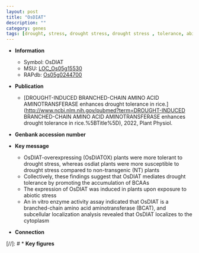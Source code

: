 ```yaml
---
layout: post
title: "OsDIAT"
description: ""
category: genes
tags: [drought, stress, drought stress, drought stress , tolerance, abiotic stress, drought tolerance, biotic stress, cytoplasm]
---
```


* **Information**  
    + Symbol: OsDIAT  
    + MSU: [LOC_Os05g15530](http://rice.uga.edu/cgi-bin/ORF_infopage.cgi?orf=LOC_Os05g15530)  
    + RAPdb: [Os05g0244700](http://rapdb.dna.affrc.go.jp/viewer/gbrowse_details/irgsp1?name=Os05g0244700)  

* **Publication**  
    + [DROUGHT-INDUCED BRANCHED-CHAIN AMINO ACID AMINOTRANSFERASE enhances drought tolerance in rice.](http://www.ncbi.nlm.nih.gov/pubmed?term=DROUGHT-INDUCED BRANCHED-CHAIN AMINO ACID AMINOTRANSFERASE enhances drought tolerance in rice.%5BTitle%5D), 2022, Plant Physiol.

* **Genbank accession number**  

* **Key message**  
    + OsDIAT-overexpressing (OsDIATOX) plants were more tolerant to drought stress, whereas osdiat plants were more susceptible to drought stress compared to non-transgenic (NT) plants
    + Collectively, these findings suggest that OsDIAT mediates drought tolerance by promoting the accumulation of BCAAs
    + The expression of OsDIAT was induced in plants upon exposure to abiotic stress
    + An in vitro enzyme activity assay indicated that OsDIAT is a branched-chain amino acid aminotransferase (BCAT), and subcellular localization analysis revealed that OsDIAT localizes to the cytoplasm

* **Connection**  

[//]: # * **Key figures**  


